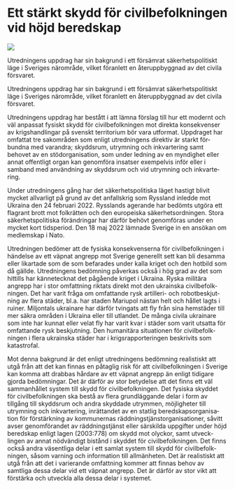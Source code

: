 # Ett stärkt skydd för civilbefolkningen vid höjd beredskap

![](/contentassets/a40cae48c8794f34ac2616b339f3810a/sou202257.jpg?width=150&quality=85)

Utredningens uppdrag har sin bakgrund i ett försämrat säker­hets­politiskt läge i Sveriges närområde, vilket föran­lett en åter­upp­byggnad av det civila försvaret.

Utredningens uppdrag har sin bakgrund i ett försämrat säker­hets­politiskt läge i Sveriges närområde, vilket föran­lett en åter­upp­byggnad av det civila försvaret.

Utredningens uppdrag har bestått i att lämna förslag till hur ett modernt och väl anpassat fysiskt skydd för civil­befolk­ningen mot direkta konse­kvenser av krigs­hand­lingar på svenskt terri­torium bör vara utformat. Uppdraget har omfattat tre sak­områden som enligt utred­ningens direktiv är starkt för­bundna med varandra; skydds­rum, utrym­ning och inkvarte­­ring samt behovet av en stöd­organisation, som under ledning av en myndig­het eller annat offentligt organ kan genom­föra insatser exempel­vis inför eller i samband med använd­ning av skydds­rum och vid utrym­ning och inkvarte­ring.

Under utred­ningens gång har det säkerhets­politiska läget hastigt blivit mycket allvarligt på grund av det anfalls­krig som Ryssland inledde mot Ukraina den 24 februari 2022. Rysslands agerande har bedömts utgöra ett flagrant brott mot folkrätten och den europeiska säker­hets­ordningen. Stora säker­hets­politiska föränd­ringar har därför behövt genom­föras under en mycket kort tids­period. Den 18 maj 2022 lämnade Sverige in en ansökan om medlemskap i Nato.

Utredningen bedömer att de fysiska konse­kvenserna för civil­befolk­ningen i händelse av ett väpnat angrepp mot Sverige generellt sett kan bli desamma eller likartade som de som befarades under kalla kriget och den hotbild som då gällde. Utred­ningens bedöm­ning påverkas också i hög grad av det som hittills har känne­tecknat det pågående kriget i Ukraina. Ryska militära angrepp har i stor omfatt­ning riktats direkt mot den ukrainska civil­befolk­ningen. Det har varit fråga om omfat­tande rysk artilleri- och robot­beskjut­ning av flera städer, bl.a. har staden Mariupol nästan helt och hållet lagts i ruiner. Miljontals ukrainare har därför tvingats att fly från sina hem­städer till mer säkra områden i Ukraina eller till utlandet. De många civila ukrainare som inte har kunnat eller velat fly har varit kvar i städer som varit utsatta för omfat­tande rysk beskjutning. Den humani­tära situationen för civil­befolk­ningen i flera ukrainska städer har i krigs­rapporteringen beskrivits som katastrofal.

Mot denna bakgrund är det enligt utred­ningens bedöm­ning realistiskt att utgå från att det kan finnas en påtaglig risk för att civil­befolkningen i Sverige kan komma att drabbas hårdare av ett väpnat angrepp än enligt tidigare gjorda bedöm­ningar. Det är därför av stor betydelse att det finns ett väl samman­hållet system till skydd för civil­befolkningen. Det fysiska skyddet för civil­befolkningen ska bestå av flera grund­läggande delar i form av tillgång till skydds­rum och andra skyddade utrymmen, möjlig­heter till utrymning och inkvarte­ring, inrättandet av en statlig bered­skaps­organisa­tion för för­stärk­ning av kommunernas räddnings­tjänst­organisationer, såvitt avser genom­förandet av rädd­nings­tjänst eller särskilda uppgifter under höjd beredskap enligt lagen (2003:778) om skydd mot olyckor, samt utveck­lingen av annat nöd­vändigt bistånd i skyddet för civil­befolkningen. Det finns också andra väsent­liga delar i ett samlat system till skydd för civil­befolk­ningen, såsom varning och information till all­män­heten. Det är realistiskt att utgå från att det i varierande omfattning kommer att finnas behov av samtliga dessa delar vid ett väpnat angrepp. Det är därför av stor vikt att förstärka och utveckla alla dessa delar i systemet.
